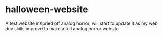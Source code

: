 # halloween-website
A test website inspried off analog horror, will start to update it as my web dev skills improve to make a full analog horror website.
